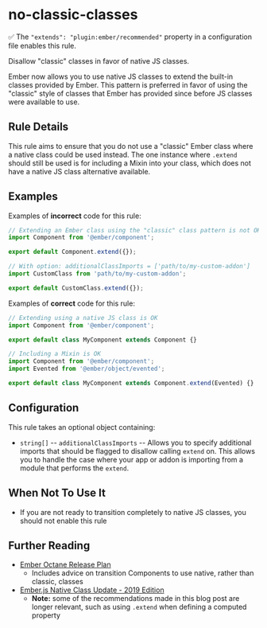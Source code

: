 # no-classic-classes

:white_check_mark: The `"extends": "plugin:ember/recommended"` property in a configuration file enables this rule.

Disallow "classic" classes in favor of native JS classes.

Ember now allows you to use native JS classes to extend the built-in classes provided by Ember. This pattern is preferred in favor of using the "classic" style of classes that Ember has provided since before JS classes were available to use.

## Rule Details

This rule aims to ensure that you do not use a "classic" Ember class where a native class could be used instead. The one instance where `.extend` should still be used is for including a Mixin into your class, which does not have a native JS class alternative available.

## Examples

Examples of **incorrect** code for this rule:

```javascript
// Extending an Ember class using the "classic" class pattern is not OK
import Component from '@ember/component';

export default Component.extend({});
```

```javascript
// With option: additionalClassImports = ['path/to/my-custom-addon']
import CustomClass from 'path/to/my-custom-addon';

export default CustomClass.extend({});
```

Examples of **correct** code for this rule:

```javascript
// Extending using a native JS class is OK
import Component from '@ember/component';

export default class MyComponent extends Component {}
```

```javascript
// Including a Mixin is OK
import Component from '@ember/component';
import Evented from '@ember/object/evented';

export default class MyComponent extends Component.extend(Evented) {}
```

## Configuration

This rule takes an optional object containing:

- `string[]` -- `additionalClassImports` -- Allows you to specify additional imports that should be flagged to disallow calling `extend` on. This allows you to handle the case where your app or addon is importing from a module that performs the `extend`.

## When Not To Use It

- If you are not ready to transition completely to native JS classes, you should not enable this rule

## Further Reading

- [Ember Octane Release Plan](https://blog.emberjs.com/2019/08/15/octane-release-plan.html)
  - Includes advice on transition Components to use native, rather than classic, classes
- [Ember.js Native Class Update - 2019 Edition](https://blog.emberjs.com/2019/01/26/emberjs-native-class-update-2019-edition.html)
  - **Note:** some of the recommendations made in this blog post are longer relevant, such as using `.extend` when defining a computed property
